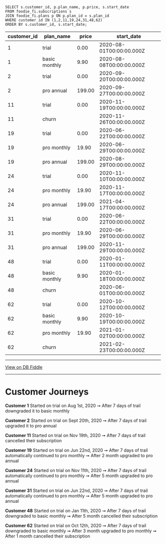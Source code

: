     SELECT s.customer_id, p.plan_name, p.price, s.start_date
    FROM foodie_fi.subscriptions s
    JOIN foodie_fi.plans p ON p.plan_id = s.plan_id
    WHERE customer_id IN (1,2,11,19,24,31,48,62)
    ORDER BY s.customer_id, s.start_date;

| customer_id | plan_name     | price  | start_date               |
| ----------- | ------------- | ------ | ------------------------ |
| 1           | trial         | 0.00   | 2020-08-01T00:00:00.000Z |
| 1           | basic monthly | 9.90   | 2020-08-08T00:00:00.000Z |
| 2           | trial         | 0.00   | 2020-09-20T00:00:00.000Z |
| 2           | pro annual    | 199.00 | 2020-09-27T00:00:00.000Z |
| 11          | trial         | 0.00   | 2020-11-19T00:00:00.000Z |
| 11          | churn         |        | 2020-11-26T00:00:00.000Z |
| 19          | trial         | 0.00   | 2020-06-22T00:00:00.000Z |
| 19          | pro monthly   | 19.90  | 2020-06-29T00:00:00.000Z |
| 19          | pro annual    | 199.00 | 2020-08-29T00:00:00.000Z |
| 24          | trial         | 0.00   | 2020-11-10T00:00:00.000Z |
| 24          | pro monthly   | 19.90  | 2020-11-17T00:00:00.000Z |
| 24          | pro annual    | 199.00 | 2021-04-17T00:00:00.000Z |
| 31          | trial         | 0.00   | 2020-06-22T00:00:00.000Z |
| 31          | pro monthly   | 19.90  | 2020-06-29T00:00:00.000Z |
| 31          | pro annual    | 199.00 | 2020-11-29T00:00:00.000Z |
| 48          | trial         | 0.00   | 2020-01-11T00:00:00.000Z |
| 48          | basic monthly | 9.90   | 2020-01-18T00:00:00.000Z |
| 48          | churn         |        | 2020-06-01T00:00:00.000Z |
| 62          | trial         | 0.00   | 2020-10-12T00:00:00.000Z |
| 62          | basic monthly | 9.90   | 2020-10-19T00:00:00.000Z |
| 62          | pro monthly   | 19.90  | 2021-01-02T00:00:00.000Z |
| 62          | churn         |        | 2021-02-23T00:00:00.000Z |

---

[View on DB Fiddle](https://www.db-fiddle.com/f/rHJhRrXy5hbVBNJ6F6b9gJ/16)

---

# Customer Journeys

**Customer 1**
Started on trial on Aug 1st, 2020
➞
After 7 days of trail downgraded it to basic monthly

**Customer 2**
Started on trial on Sept 20th, 2020
➞
After 7 days of trail upgraded it to pro annual

**Customer 11**
Started on trial on Nov 19th, 2020
➞
After 7 days of trail cancelled their subscription

**Customer 19**
Started on trial on Jun 22nd, 2020
➞
After 7 days of trail automatically continued to pro monthly
➞
After 2 month upgraded to pro annual

**Customer 24**
Started on trial on Nov 11th, 2020
➞
After 7 days of trail automatically continued to pro monthly
➞
After 5 month upgraded to pro annual

**Customer 31**
Started on trial on Jun 22nd, 2020
➞
After 7 days of trail automatically continued to pro monthly
➞
After 5 month upgraded to pro annual

**Customer 48**
Started on trial on Jan 11th, 2020
➞
After 7 days of trail downgraded to basic monthly
➞
After 5 month cancelled their subscription

**Customer 62**
Started on trial on Oct 12th, 2020
➞
After 7 days of trail downgraded to basic monthly
➞
After 3 month upgraded to pro monthly
➞
After 1 month cancelled their subscription